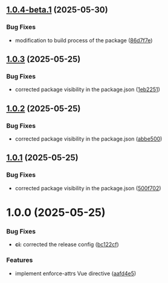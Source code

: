 ## [1.0.4-beta.1](https://github.com/7f51-utilities/enforce-attrs-vue/compare/v1.0.3...v1.0.4-beta.1) (2025-05-30)


### Bug Fixes

* modification to build process of the package ([86d7f7e](https://github.com/7f51-utilities/enforce-attrs-vue/commit/86d7f7e5326335cfbdb70f3f593167833653941e))

## [1.0.3](https://github.com/7f51-utilities/enforce-attrs-vue/compare/v1.0.2...v1.0.3) (2025-05-25)


### Bug Fixes

* corrected package visibility in the package.json ([1eb2251](https://github.com/7f51-utilities/enforce-attrs-vue/commit/1eb22518a7d56d957cfca06ac497bd6dfc582a03))

## [1.0.2](https://github.com/7f51-utilities/enforce-attrs-vue/compare/v1.0.1...v1.0.2) (2025-05-25)


### Bug Fixes

* corrected package visibility in the package.json ([abbe500](https://github.com/7f51-utilities/enforce-attrs-vue/commit/abbe50027e99c4a140f8850459b009f23a658e1d))

## [1.0.1](https://github.com/7f51-utilities/enforce-attrs-vue/compare/v1.0.0...v1.0.1) (2025-05-25)


### Bug Fixes

* corrected package visibility in the package.json ([500f702](https://github.com/7f51-utilities/enforce-attrs-vue/commit/500f7020f801f22e915096c1b3666b4487d44bbe))

# 1.0.0 (2025-05-25)


### Bug Fixes

* **ci:** corrected the release config ([bc122cf](https://github.com/7f51-utilities/enforce-attrs-vue/commit/bc122cfcaf5f6dcc3eb4c5c5aa0a97250b887651))


### Features

* implement enforce-attrs Vue directive ([aafd4e5](https://github.com/7f51-utilities/enforce-attrs-vue/commit/aafd4e5032d0072c0fb09b7f0d3eee3c43897f70))
